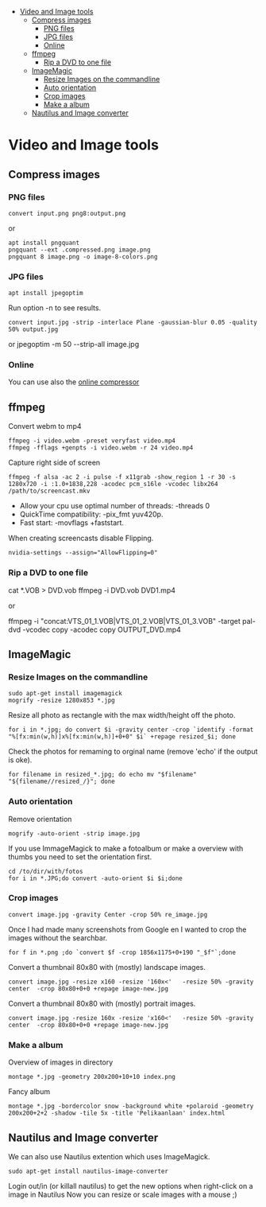 - [Video and Image tools](#video-and-image-tools)
  * [Compress images](#compress-images)
    + [PNG files](#png-files)
    + [JPG files](#jpg-files)
    + [Online](#online)
  * [ffmpeg](#ffmpeg)
    + [Rip a DVD to one file](#rip-a-dvd-to-one-file)
  * [ImageMagic](#imagemagic)
    + [Resize Images on the commandline](#resize-images-on-the-commandline)
    + [Auto orientation](#auto-orientation)
    + [Crop images](#crop-images)
    + [Make a album](#make-a-album)
  * [Nautilus and Image converter](#nautilus-and-image-converter)

<!-- END TOC -->

# Video and Image tools

## Compress images

### PNG files

    convert input.png png8:output.png

or

    apt install pngquant
    pngquant --ext .compressed.png image.png
    pngquant 8 image.png -o image-8-colors.png

### JPG files

    apt install jpegoptim

Run option -n to see results.

    convert input.jpg -strip -interlace Plane -gaussian-blur 0.05 -quality 50% output.jpg

or
    jpegoptim -m 50 --strip-all image.jpg

### Online

You can use also the [online compressor](https://compressor.io/)

## ffmpeg

Convert webm to mp4

    ffmpeg -i video.webm -preset veryfast video.mp4
    ffmpeg -fflags +genpts -i video.webm -r 24 video.mp4


Capture right side of screen

    ffmpeg -f alsa -ac 2 -i pulse -f x11grab -show_region 1 -r 30 -s 1280x720 -i :1.0+1838,228 -acodec pcm_s16le -vcodec libx264  /path/to/screencast.mkv


* Allow your cpu use optimal number of threads: -threads 0
* QuickTime compatibility:  -pix_fmt yuv420p.
* Fast start: -movflags +faststart.

When creating screencasts disable Flipping.

    nvidia-settings --assign="AllowFlipping=0"

### Rip a DVD to one file

 cat *.VOB > DVD.vob
 ffmpeg -i DVD.vob DVD1.mp4

or

 ffmpeg -i "concat:VTS_01_1.VOB|VTS_01_2.VOB|VTS_01_3.VOB" -target pal-dvd -vcodec copy -acodec copy OUTPUT_DVD.mp4


## ImageMagic

### Resize Images on the commandline

    sudo apt-get install imagemagick
    mogrify -resize 1280x853 *.jpg

Resize all photo as rectangle with the max width/height off the photo.

    for i in *.jpg; do convert $i -gravity center -crop `identify -format "%[fx:min(w,h)]x%[fx:min(w,h)]+0+0" $i` +repage resized_$i; done

Check the photos for remaming to orginal name (remove 'echo' if the output is oke).


    for filename in resized_*.jpg; do echo mv "$filename" "${filename//resized_/}"; done


### Auto orientation

Remove orientation

    mogrify -auto-orient -strip image.jpg

If you use ImmageMagick to make a fotoalbum or make a overview with thumbs you need to set the orientation first.

    cd /to/dir/with/fotos
    for i in *.JPG;do convert -auto-orient $i $i;done

### Crop images

    convert image.jpg -gravity Center -crop 50% re_image.jpg

Once I had made many screenshots from Google en I wanted to crop the images without the searchbar.

    for f in *.png ;do `convert $f -crop 1856x1175+0+190 "_$f"`;done

Convert a thumbnail 80x80 with (mostly) landscape images.

    convert image.jpg -resize x160 -resize '160x<'   -resize 50% -gravity center  -crop 80x80+0+0 +repage image-new.jpg

Convert a thumbnail 80x80 with (mostly) portrait images.

    convert image.jpg -resize 160x -resize 'x160<'   -resize 50% -gravity center  -crop 80x80+0+0 +repage image-new.jpg

### Make a album

Overview of  images in directory

    montage *.jpg -geometry 200x200+10+10 index.png

Fancy album

    montage *.jpg -bordercolor snow -background white +polaroid -geometry 200x200+2+2 -shadow -tile 5x -title 'Pelikaanlaan' index.html

## Nautilus and Image converter

We can also use Nautilus extention which uses ImageMagick.

    sudo apt-get install nautilus-image-converter

Login out/in (or killall nautilus) to get the new options when right-click on a image in Nautilus
Now you can resize or scale images with a mouse ;)
